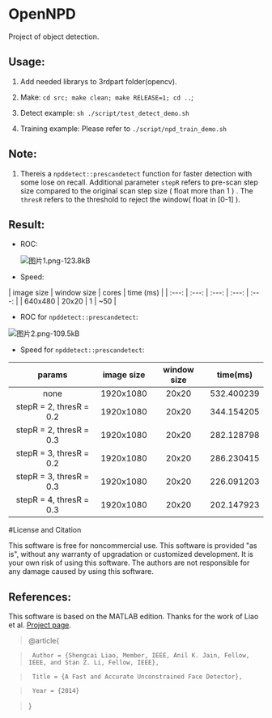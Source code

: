 # OpenNPD

Project of object detection.

## Usage:

  1. Add needed librarys to 3rdpart folder(opencv).

  2. Make: `cd src; make clean; make RELEASE=1; cd ..`;

  3. Detect example: `sh ./script/test_detect_demo.sh`

  4. Training example: Please refer to `./script/npd_train_demo.sh`

## Note:

1. Thereis a `npddetect::prescandetect` function for faster detection with some lose on recall. Additional parameter `stepR` refers to pre-scan step size compared to the original scan step size ( float more than 1 ) . The `thresR` refers to the threshold to reject the window( float in [0-1] ).

## Result:

+ ROC:

  ![图片1.png-123.8kB][1]

+ Speed:

| image size | window size | cores | time (ms) |
| :---: | :---: | :---: | :---: | :---: |
| 640x480 | 20x20 | 1 | ~50 |


+ ROC for `npddetect::prescandetect`:

![图片2.png-109.5kB][2]

+ Speed for `npddetect::prescandetect`:

| params | image size | window size | time(ms) |
| :---: | :---: | :---: | :---: |
| none | 1920x1080 | 20x20 | 532.400239 |
| stepR = 2, thresR = 0.2 | 1920x1080 | 20x20 | 344.154205 |	
| stepR = 2, thresR = 0.3 | 1920x1080 | 20x20 | 282.128798 |		
| stepR = 3, thresR = 0.2 | 1920x1080 | 20x20 | 286.230415 |	
| stepR = 3, thresR = 0.3 | 1920x1080 | 20x20 | 226.091203 |	
| stepR = 4, thresR = 0.3 | 1920x1080 | 20x20 | 202.147923 |	


#License and Citation

This software is free for noncommercial use. This software is provided "as is", without any warranty of upgradation or customized development. It is your own risk of using this software. The authors are not responsible for any damage caused by using this software. 

## References:

This software is based on the MATLAB edition. Thanks for the work of Liao et al. [Project page](http://www.cbsr.ia.ac.cn/users/scliao/projects/npdface/index.html).

> @article{

>      Author = {Shengcai Liao, Member, IEEE, Anil K. Jain, Fellow, IEEE, and Stan Z. Li, Fellow, IEEE},

>      Title = {A Fast and Accurate Unconstrained Face Detector},

>      Year = {2014}

>  }


  [1]: http://static.zybuluo.com/No-Winter/4n2oqec9hqj80qic2ujebxmn/%E5%9B%BE%E7%89%871.png
  [2]: http://static.zybuluo.com/No-Winter/bzf61zqjs4c1qfilwzds4f7s/%E5%9B%BE%E7%89%872.png